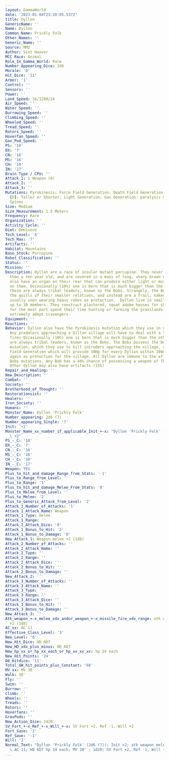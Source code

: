```yaml
---
layout: GammaWorld
date: '2023-01-04T23:10:05.537Z'
title: Dyllon
GenericName: ''
Name: Dyllon
Common_Name: Prickly Folk
Other_Names: ''
Generic_Name: ''
Source: MM2
Author: Scot Hoover
MCC Race: Animal
Role_In_Gamma_World: Race
Number_Appearing_Dice: 2d6
Morale: '8'
Hit_Dice: '11'
Armor: '1'
Control: ''
Sensors: ''
Power: ''
Land_Speed: 16/1200/24
Air_Speed: ''
Water_Speed: ''
Burrowing_Speed: ''
Climbing_Speed: ''
Wheeled_Speed: ''
Tread_Speed: ''
Rotors_Speed: ''
Hoverfan_Speed: ''
Gav_Pod_Speed: ''
PS: '10'
DX: '7'
CN: '16'
MS: '16'
CH: '10'
IN: '17'
Brain Type / CPU: ''
Attack_1: 1 Weapon (8)
Attack_2: ''
Attack_3: ''
Mutations: Pyrokinesis; Force Field Generation; Death Field Generation; Weight Decrease
  [D]; Taller or Shorter; Light Generation; Gas Generation- paralysis musk; Quills/
  Spines
Size: Medium
Size_Measurement: 1.5 Meters
Frequency: Rare
Organization: ''
Activity_Cycle: ''
Diet: Omnivore
Tech_Level: '4'
Tech_Max: '7'
Artifacts: ''
Habitat: Mountains
Base_Stock: Porcupine
Robot_Classification: ''
Status: ''
Mission: ''
Description: Dyllon are a race of insular mutant porcupine. They never grow much taller
  than a ten year old, and are covered in a mass of long, sharp brown quills. They
  also have an organ on their rear that can produce either light or musk, depending
  on them. Occasionally (10%) one is born that is much bigger than the others, and
  these are always tribal leaders, known as the Bobs. Strangely, the Bobs do not share
  the quills of their smaller relatives, and instead are a frail, naked pink, and
  usually seen wearing heavy robes as protection.  Dyllon live in small tribes of
  up to 30 members. They construct plastered, squat adobe houses for shelter, but
  for the most part spend their time hunting or farming the grasslands. They are also
  extremely adept scavengers.
Equipment: ''
Reactions: ''
Behavior: Dyllon also have the Pyrokinesis mutation which they use in mutual defense.
  Any predators approaching a Dillon village will have to deal with a lot of brush
  fires Occasionally (10%) one is born that is much bigger than the others, and these
  are always tribal leaders, known as the Bobs. The Bobs possess the Death Field Generation
  mutation, which they use to kill intruders approaching the village, as well as Force
  Field Generation which will provide 10Hp for every Dyllon within 100m of the Bob,
  again as protection for the village. All Dyllon are immune to the effects of the
  Bobs mutations. Any Bob has a 40% chance of possessing a weapon of TL IV or higher.
  Other dyllon may also have artifacts (15%)
Repair_and_Healing: ''
New_Description: ''
Combat: ''
Society: ''
Brotherhood_of_Thought: ''
Restorationsist: ''
Healers: ''
Iron_Society: ''
Humans: ''
Monster_Name: Dyllon 'Prickly Folk'
Number_appearing: 2d6 (7)
Number_appearing_Single: '7'
Init: '+2'
Monster_Name_xx_number_if_applicable_Init_+-x: "Dyllon 'Prickly Folk' (2d6 (7)): Init\
  \ +2"
PS_-_C: '10'
DX_-_C: '7'
CN_-_C: '16'
MS_-_C: '16'
CH_-_C: '10'
IN_-_C: '17'
Weapon: YES
Plus_to_hit_and_damage_Range_from_Stats: '-1'
Plus_to_Range_from_Level: ''
Plus_to_Range: '1'
Plus_to_hit_and_damage_Melee_From_Stats: '0'
Plus_to_Melee_from_Level: ''
Plus_to_Melee: '2'
Plus_to_Generic_Attack_from_Level: '2'
Attack_1_Number_of_Attacks: '1'
Attack_1_Attack_Name: Weapon
Attack_1_Type: melee
Attack_1_Range: ''
Attack_1_Attack_Dice: '8'
Attack_1_Bonus_to_Hit: '2'
Attack_1_Bonus_to_Damage: '0'
New_Attack_1: Weapon melee +2 (1d8)
Attack_2_Number_of_Attacks: ''
Attack_2_Attack_Name: ''
Attack_2_Type: ''
Attack_2_Range: ''
Attack_2_Attack_Dice: ''
Attack_2_Bonus_to_Hit: ''
Attack_2_Bonus_to_Damage: ''
New_Attack_2: ''
Attack_3_Number_of_Attacks: ''
Attack_3_Attack_Name: ''
Attack_3_Type: ''
Attack_3_Range: ''
Attack_3_Attack_Dice: ''
Attack_3_Bonus_to_Hit: ''
Attack_3_Bonus_to_Damage: ''
New_Attack_3: ''
Atk_weapon_+-x_melee_xdx_andor_weapon_+-x_missile_fire_xdx_range: atk weapon melee
  +2 (1d8)
AC_xx: AC 11
Effective_Class_Level: '3'
New_Level: '6'
New_Hit_Dice: HD 6D7
New_HD_xdx_plus_minus: HD 6D7
New_hp_xx_or_hp_xx_each_or_hp_xx_xx_xx: hp 24 each
New_Hit_Points: '24'
D6_Hitdice: '11'
Total_GW_hit_points_plus_Constant: '66'
MV_xx: MV 30'
Walk: 30'
Fly: ''
Swim: ''
Burrow: ''
Climb: ''
Wheels: ''
Treads: ''
Rotors: ''
Hoverfans: ''
GravPods: ''
New_Action_Dice: 1d20
SV_Fort_+-x_Ref_+-x_Will_+-x: SV Fort +2, Ref -1, Will +2
Fort_Save: '2'
Ref_Save: '-1'
Will: '2'
Normal_Text: "Dyllon 'Prickly Folk' (2d6 (7)): Init +2; atk weapon melee +2 (1d8);\
  \ AC 11; HD 6D7 hp 24 each; MV 30' ; 1d20; SV Fort +2, Ref -1, Will +2"
...
```

